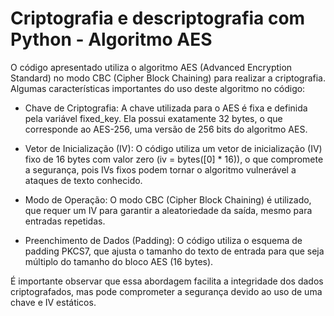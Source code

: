 # Criptografia e descriptografia com Python - Algoritmo AES

O código apresentado utiliza o algoritmo AES (Advanced Encryption Standard) no modo CBC (Cipher Block Chaining) para realizar a criptografia. Algumas características importantes do uso deste algoritmo no código:

- Chave de Criptografia:
A chave utilizada para o AES é fixa e definida pela variável fixed_key. Ela possui exatamente 32 bytes, o que corresponde ao AES-256, uma versão de 256 bits do algoritmo AES.

- Vetor de Inicialização (IV):
O código utiliza um vetor de inicialização (IV) fixo de 16 bytes com valor zero (iv = bytes([0] * 16)), o que compromete a segurança, pois IVs fixos podem tornar o algoritmo vulnerável a ataques de texto conhecido.

- Modo de Operação:
O modo CBC (Cipher Block Chaining) é utilizado, que requer um IV para garantir a aleatoriedade da saída, mesmo para entradas repetidas.

- Preenchimento de Dados (Padding):
O código utiliza o esquema de padding PKCS7, que ajusta o tamanho do texto de entrada para que seja múltiplo do tamanho do bloco AES (16 bytes).

É importante observar que essa abordagem facilita a integridade dos dados criptografados, mas pode comprometer a segurança devido ao uso de uma chave e IV estáticos.
